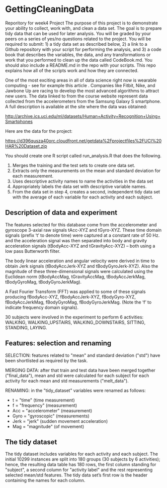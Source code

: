 # GettingCleaningData
Reporitory for week4 Project
The purpose of this project is to demonstrate your ability to collect, work with, and clean a data set. The goal is to prepare tidy data that can be used for later analysis. You will be graded by your peers on a series of yes/no questions related to the project. You will be required to submit: 1) a tidy data set as described below, 2) a link to a Github repository with your script for performing the analysis, and 3) a code book that describes the variables, the data, and any transformations or work that you performed to clean up the data called CodeBook.md. You should also include a README.md in the repo with your scripts. This repo explains how all of the scripts work and how they are connected.

One of the most exciting areas in all of data science right now is wearable computing - see for example this article . Companies like Fitbit, Nike, and Jawbone Up are racing to develop the most advanced algorithms to attract new users. The data linked to from the course website represent data collected from the accelerometers from the Samsung Galaxy S smartphone. A full description is available at the site where the data was obtained:

http://archive.ics.uci.edu/ml/datasets/Human+Activity+Recognition+Using+Smartphones

Here are the data for the project:

https://d396qusza40orc.cloudfront.net/getdata%2Fprojectfiles%2FUCI%20HAR%20Dataset.zip

You should create one R script called run_analysis.R that does the following.

1. Merges the training and the test sets to create one data set.
2. Extracts only the measurements on the mean and standard deviation for each measurement.
3. Uses descriptive activity names to name the activities in the data set
4. Appropriately labels the data set with descriptive variable names.
5. From the data set in step 4, creates a second, independent tidy data set with the average of each variable for each activity and each subject.

## Description of data and experiment
The features selected for this database come from the accelerometer and gyroscope 3-axial raw signals tAcc-XYZ and tGyro-XYZ. These time domain signals (prefix ‘t’ to denote time) were captured at a constant rate of 50 Hz. and the acceleration signal was then separated into body and gravity acceleration signals (tBodyAcc-XYZ and tGravityAcc-XYZ) – both using a low pass Butterworth filter.

The body linear acceleration and angular velocity were derived in time to obtain Jerk signals (tBodyAccJerk-XYZ and tBodyGyroJerk-XYZ). Also the magnitude of these three-dimensional signals were calculated using the Euclidean norm (tBodyAccMag, tGravityAccMag, tBodyAccJerkMag, tBodyGyroMag, tBodyGyroJerkMag).

A Fast Fourier Transform (FFT) was applied to some of these signals producing fBodyAcc-XYZ, fBodyAccJerk-XYZ, fBodyGyro-XYZ, fBodyAccJerkMag, fBodyGyroMag, fBodyGyroJerkMag. (Note the ‘f’ to indicate frequency domain signals).

30 subjects were involved in the experiment to perform 6 activities: WALKING, WALKING_UPSTAIRS, WALKING_DOWNSTAIRS, SITTING, STANDING, LAYING.

## Features: selection and renaming
SELECTION: features related to "mean" and standard deviation ("std") have been shortlisted as required by the task. 

MERGING DATA: after that train and test data have been merged together ("final_data"), mean and std were calculated for each subject for each activity for each mean and std measurements ("melt_data"). 

RENAMING: in the "tidy_dataset" variables were renamed as follows:
* t = "time" (time measurement)
* f = "frequency" (measurement)
* Acc = "accelerometer" (measurement)
* Gyro = "gyroscopic" (measurements)
* Jerk = "jerk" (sudden movement acceleration)
* Mag = "magnitude" (of movement)

## The tidy dataset
The tidy dataset includes variables for each activity and each subject. The initial 10299 instances are split into 180 groups (30 subjects by 6 activities); hence, the resulting data table has 180 rows, the first column standing for "subject", a second column for "activity label" and the rest representing selected mean/std features. The tidy data set’s first row is the header containing the names for each column.
